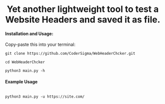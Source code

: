 <h1 align="center">
  <br>
  Yet another lightweight tool to test a Website Headers and saved it as file.
  <br>
</h1>

#### Installation and Usage:

Copy-paste this into your terminal:

```
git clone https://github.com/CoderSigma/WebHeaderChcker.git
```
```
cd WebHeaderChcker
```
```
python3 main.py -h
```
#### Example Usage
```

python3 main.py -u https://site.com/
```

